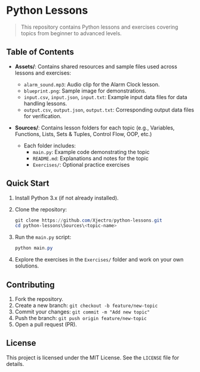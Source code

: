 # Python Lessons

> This repository contains Python lessons and exercises covering topics from beginner to advanced levels.

## Table of Contents

- **Assets/**: Contains shared resources and sample files used across lessons and exercises:

  - `alarm_sound.mp3`: Audio clip for the Alarm Clock lesson.
  - `blueprint.png`: Sample image for demonstrations.
  - `input.csv`, `input.json`, `input.txt`: Example input data files for data handling lessons.
  - `output.csv`, `output.json`, `output.txt`: Corresponding output data files for verification.

- **Sources/**: Contains lesson folders for each topic (e.g., Variables, Functions, Lists, Sets & Tuples, Control Flow, OOP, etc.)
  - Each folder includes:
    - `main.py`: Example code demonstrating the topic
    - `README.md`: Explanations and notes for the topic
    - `Exercises/`: Optional practice exercises

## Quick Start

1. Install Python 3.x (if not already installed).
2. Clone the repository:

   ```powershell
   git clone https://github.com/Xjectro/python-lessons.git
   cd python-lessons\Sources\<topic-name>
   ```

3. Run the `main.py` script:

   ```powershell
   python main.py
   ```

4. Explore the exercises in the `Exercises/` folder and work on your own solutions.

## Contributing

1. Fork the repository.
2. Create a new branch: `git checkout -b feature/new-topic`
3. Commit your changes: `git commit -m "Add new topic"`
4. Push the branch: `git push origin feature/new-topic`
5. Open a pull request (PR).

## License

This project is licensed under the MIT License. See the `LICENSE` file for details.
